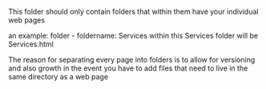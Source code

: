 This folder should only contain folders that within them have your individual web pages

an example:
	folder - foldername: Services
	within this Services folder will be Services.html
	
The reason for separating every page into folders is to allow for versioning and also growth in the event
you have to add files that need to live in the same directory as a web page